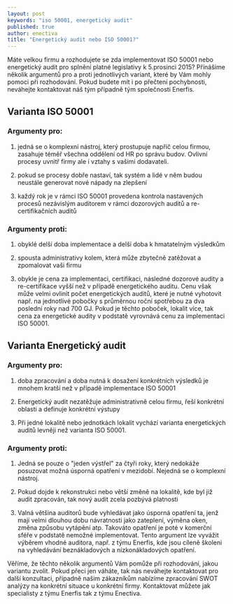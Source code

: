 ```yaml
---
layout: post
keywords: "iso 50001, energetický audit"
published: true
author: enectiva
title: "Energetický audit nebo ISO 50001?"
---
```



Máte velkou firmu a rozhodujete se zda implementovat ISO 50001 nebo energetický audit pro splnění platné legislativy k 5.prosinci 2015? Přínášíme několik argumentů pro a proti jednotlivých variant, které by Vám mohly pomoci při rozhodování. Pokud budete mít i po přečtení pochybnosti, neváhejte kontaktovat náš tým případně tým společnosti Enerfis.

## Varianta ISO 50001
### Argumenty pro:
1. jedná se o komplexní nástroj, který prostupuje napříč celou firmou, zasahuje téměř všechna oddělení od HR po správu budov. Ovlivní procesy uvnitř firmy ale i vztahy s vašimi dodavateli.

2. pokud se procesy dobře nastaví, tak systém a lidé v něm budou neustále generovat nové nápady na zlepšení

3. každý rok je v rámci ISO 50001 provedena kontrola nastavených procesů nezávislým auditorem v rámci dozorových auditů a re-certifikačních auditů

### Argumenty proti:
1. obyklé delší doba implementace a delší doba k hmatatelným výsledkům

2. spousta administrativy kolem, která může zbytečně zatěžovat a zpomalovat vaši firmu

3. obykle je cena za implementaci, certifikaci, následné dozorové audity a re-certifikace vyšší než v případě energetického auditu. Cenu však může velmi ovlinit počet energetických auditů, které je nutné vyhotovit např. na jednotlivé pobočky s průměrnou roční spotřebou za dva poslední roky nad 700 GJ. Pokud je těchto poboček, lokalit více, tak cena za energetické audity v podstatě vyrovnává cenu za implementaci ISO 50001.

## Varianta Energetický audit
### Argumenty pro:
1. doba zpracování a doba nutná k dosažení konkrétních výsledků je mnohem kratší než v případě implementace ISO 50001

2. Energetický audit nezatěžuje administrativně celou firmu, řeší konkrétní oblasti a definuje konkrétní výstupy 

3. Při jedné lokalitě nebo jednotkách lokalit vychází varianta energetických auditů levněji než varianta ISO 50001.

### Argumenty proti:

1. Jedná se pouze o "jeden výstřel" za čtyři roky, který nedokáže posuzovat možná úsporná opatření v mezidobí. Nejedná se o komplexní nástroj.

2. Pokud dojde k rekonstrukci nebo větší změně na lokalitě, kde byl již audit zpracován, tak nový audit zcela pozbývá platnosti

3. Valná většina auditorů bude vyhledávat jako úsporná opatření ta, jenž mají velmi dlouhou dobu návratnosti jako zateplení, výměna oken, změna způsobu vytápění atp. Takováto opatření je poté v komerční sféře v podstatě nemožné implementovat. Tento argument lze vyvážit výběrem vhodné auditora, např. z týmu Enerfis, kde jsou cíleně školeni na vyhledávání beznákladových a nízkonákladových opatření.

Věříme, že těchto několik argumentů Vám pomůže při rozhodování, jakou variantu zvolit. Pokud přeci jen váháte, tak nás neváhejte kontaktovat pro další konzultaci, případně našim zákazníkům nabízíme zpracování SWOT analýzy na konkrétní situace u konkrétní firmy. Kontaktovat můžete jak specialisty z týmu Enerfis tak z týmu Enectiva.
